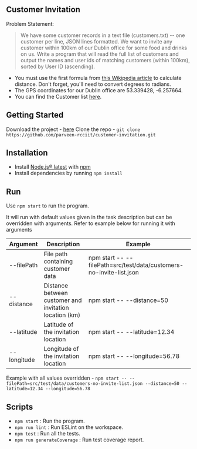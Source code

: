 ## Customer Invitation

Problem Statement:
> We have some customer records in a text file (customers.txt) -- one customer per line, JSON lines formatted. We want to invite any customer within 100km of our Dublin office for some food and drinks on us. Write a program that will read the full list of customers and output the names and user ids of matching customers (within 100km), sorted by User ID (ascending).
* You must use the first formula from​ ​[this Wikipedia article​](https://en.wikipedia.org/wiki/Great-circle_distance) to calculate distance. Don't forget, you'll need to convert degrees to radians.
* The GPS coordinates for our Dublin office are 53.339428, -6.257664.
* You can find the Customer list​ ​[here​](https://gist.github.com/brianw/19896c50afa89ad4dec3).

## Getting Started

Download the project - [here](https://github.com/parveen-rcciit/customer-invitation)
Clone the repo - `git clone https://github.com/parveen-rcciit/customer-invitation.git`

## Installation
* Install [Node.js® latest](https://nodejs.org/en/download/package-manager/) with [npm](https://www.npmjs.com/)
* Install dependencies by running `npm install`

## Run
Use `npm start` to run the program.

It will run with default values given in the task description but can be overridden with arguments.
Refer to example below for running it with arguments

Argument | Description | Example
--- | --- | ---
--filePath | File path containing customer data | npm start -- --filePath=src/test/data/customers-no-invite-list.json
--distance | Distance between customer and invitation location (km) | npm start -- --distance=50
--latitude | Latitude of the invitation location | npm start -- --latitude=12.34
--longitude | Longitude of the invitation location | npm start -- --longitude=56.78

Example with all values overridden - `npm start -- --filePath=src/test/data/customers-no-invite-list.json --distance=50 --latitude=12.34 --longitude=56.78`

## Scripts

- `npm start` : Run the program.
- `npm run lint` : Run ESLint on the workspace.
- `npm test` : Run all the tests.
- `npm run generateCoverage` : Run test coverage report.
